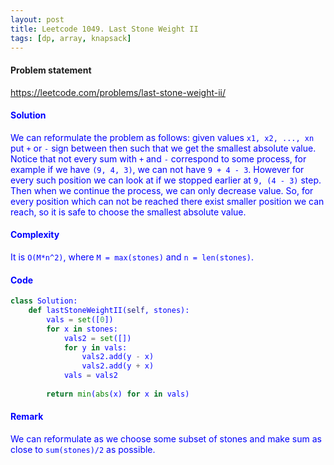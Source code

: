 ```yaml
---
layout: post
title: Leetcode 1049. Last Stone Weight II
tags: [dp, array, knapsack]
---
```


#### Problem statement

<a href="https://leetcode.com/problems/last-stone-weight-ii/"> <font color = blue>https://leetcode.com/problems/last-stone-weight-ii/

#### Solution
We can reformulate the problem as follows: given values `x1, x2, ..., xn` put `+` or `-` sign between then such that we get the smallest absolute value. Notice that not every sum with `+` and `-` correspond to some process, for example if we have `(9, 4, 3)`, we can not have `9 + 4 - 3`. However for every such position we can look at if we stopped earlier at `9, (4 - 3)` step. Then when we continue the process, we can only decrease value. So, for every position which can not be reached there exist smaller position we can reach, so it is safe to choose the smallest absolute value.

#### Complexity
It is `O(M*n^2)`, where `M = max(stones)` and `n = len(stones)`.

#### Code
```python
class Solution:
    def lastStoneWeightII(self, stones):
        vals = set([0])
        for x in stones:
            vals2 = set([])
            for y in vals:
                vals2.add(y - x)
                vals2.add(y + x)
            vals = vals2
         
        return min(abs(x) for x in vals)
```

#### Remark
We can reformulate as we choose some subset of stones and make sum as close to `sum(stones)/2` as possible.
